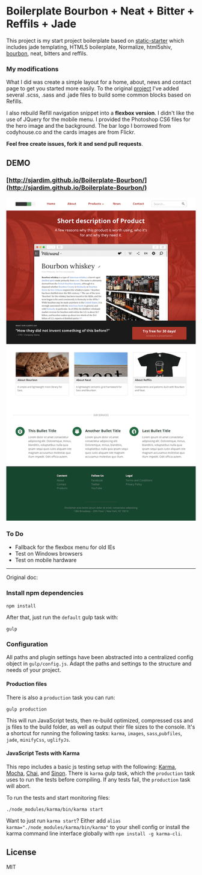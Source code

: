 
Boilerplate Bourbon + Neat + Bitter + Reffils + Jade
============

This project is my start project boilerplate based on [static-starter](https://github.com/crisberrios/static-starter/) which includes jade templating, HTML5 boilerplate, Normalize, html5shiv, [bourbon](http://www.bourbon.io), neat, bitters and reffils.

### My modifications

What I did was create a simple layout for a home, about, news and contact page to get you started more easily. To the original [project](https://github.com/crisberrios/static-starter/) I've added several .scss, .sass and .jade files to build some common blocks based on Refills.

I also rebuild Refill navigation snippet into a **flexbox version**. I didn't like the use of JQuery for the mobile menu. I provided the Photoshop CS6 files for the hero image and the background. The bar logo I borrowed from codyhouse.co and the cards images are from Flickr.

**Feel free create issues, fork it and send pull requests**.

## DEMO

### [http://sjardim.github.io/Boilerplate-Bourbon/](http://sjardim.github.io/Boilerplate-Bourbon/)

![](https://raw.githubusercontent.com/sjardim/Boilerplate-Bourbon/master/preview.png)


### To Do
 - Fallback for the flexbox menu for old IEs
 - Test on Windows browsers
 - Test on mobile hardware

---
Original doc:

### Install npm dependencies
```
npm install
```

After that, just run the `default` gulp task with:
```
gulp
```

### Configuration
All paths and plugin settings have been abstracted into a centralized config object in `gulp/config.js`. Adapt the paths and settings to the structure and needs of your project.


#### Production files

There is also a `production` task you can run: 
```
gulp production
```
This will run JavaScript tests, then re-build optimized, compressed css and js files to the build folder, as well as output their file sizes to the console. It's a shortcut for running the following tasks: `karma`, `images`, `sass`,`pubfiles`, `jade`, `minifyCss`, `uglifyJs`.

#### JavaScript Tests with Karma
This repo includes a basic js testing setup with the following: [Karma](http://karma-runner.github.io/0.12/index.html), [Mocha](http://mochajs.org/), [Chai](http://chaijs.com/), and [Sinon](http://sinonjs.org/). There is `karma` gulp task, which the `production` task uses to run the tests before compiling. If any tests fail, the `production` task will abort.

To run the tests and start monitoring files:
```
./node_modules/karma/bin/karma start
```

Want to just run `karma start`? Either add `alias karma="./node_modules/karma/bin/karma"` to your shell config or install the karma command line interface globally with `npm install -g karma-cli`.

## License

MIT